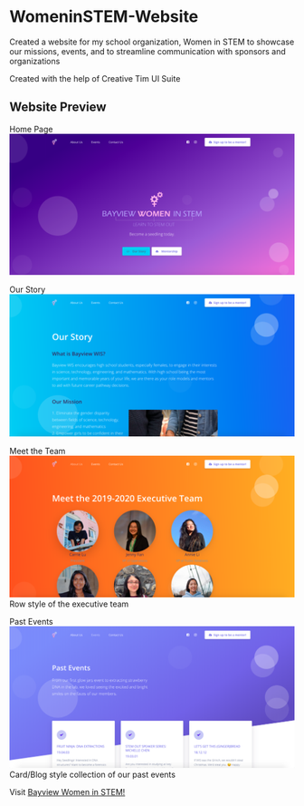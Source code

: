# WomeninSTEM-Website
Created a website for my school organization, Women in STEM to showcase our missions, events, and to streamline communication with sponsors and organizations

Created with the help of Creative Tim UI Suite

## Website Preview 
Home Page
![HomePage](/HomePage.png)

Our Story 
![OurStory](/OurStory.png)

Meet the Team 
![MeetTheTeam](/MeetTheTeam.png)
Row style of the executive team 

Past Events
![HomePage](/PastEvents.png)
Card/Blog style collection of our past events

Visit [Bayview Women in STEM!](http://bayviewwis.netlify.com)
